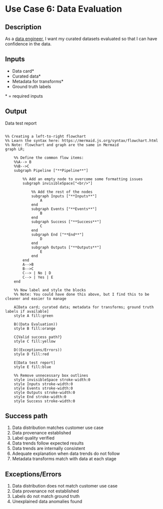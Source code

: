 # Use Case 6: Data Evaluation

## Description

As a <a href='https://github.com/MLOps-OpenAPI/arch-diagrams/blob/main/README.md#data-engineer'>data engineer</a>, I want my curated datasets evaluated so that I can have confidence in the data.

## Inputs

* Data card*
* Curated data*
* Metadata for transforms*
* Ground truth labels

\* = required inputs

## Output

Data test report 

```mermaid

%% Creating a left-to-right flowchart
%% Learn the syntax here: https://mermaid.js.org/syntax/flowchart.html
%% Note: flowchart and graph are the same in Mermaid
graph LR;

    %% Define the common flow items:
    %%A--> B
    %%B-->C
    subgraph Pipeline ["**Pipeline**"]
        
        %% Add an empty node to overcome some formatting issues
        subgraph invisibleSpace["<br/>"]

            %% Add the rest of the nodes
            subgraph Inputs ["**Inputs**"]
                A
            end
            subgraph Events ["**Events**"]
                B
            end
            subgraph Success ["**Success**"]
                C
            end
            subgraph End ["**End**"]
                D
            end
            subgraph Outputs ["**Outputs**"]
                E
            end
        end
        A-->B
        B-->C
        C--> | No | D
        C--> | Yes | E
    end

    %% Now label and style the blocks
    %% Note: You could have done this above, but I find this to be cleaner and easier to manage

    A[Data card; curated data; metadata for transforms; ground truth labels if available]
    style A fill:green

    B((Data Evaluation))
    style B fill:orange

    C{Valid success path?}
    style C fill:yellow

    D((Exceptions/Errors))
    style D fill:red

    E[Data test report]
    style E fill:blue

    %% Remove unnecessary box outlines
    style invisibleSpace stroke-width:0
    style Inputs stroke-width:0
    style Events stroke-width:0
    style Outputs stroke-width:0
    style End stroke-width:0
    style Success stroke-width:0
```


## Success path

1. Data distribution matches customer use case
2. Data provenance established
3. Label quality verified
4. Data trends follow expected results
5. Data trends are internally consistent
6. Adequate explanation when data trends do not follow
7. Metadata transforms match with data at each stage

## Exceptions/Errors

1. Data distribution does not match customer use case
2. Data provenance not established
3. Labels do not match ground truth
4. Unexplained data anomalies found